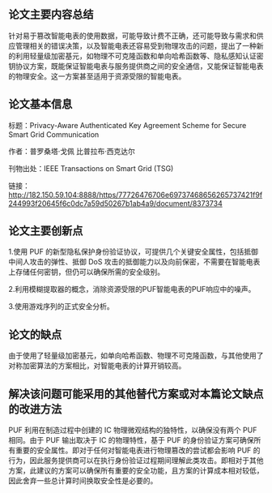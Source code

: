 ## 论文主要内容总结

针对易于篡改智能电表的使用数据，可能导致计费不正确，还可能导致与需求和供应管理相关的错误决策，以及智能电表还容易受到物理攻击的问题，提出了一种新的利用轻量级加密基元，如物理不可克隆函数和单向哈希函数等、隐私感知认证密钥协议方案，既能保证智能电表与服务提供商之间的安全通信，又能保证智能电表的物理安全。这一方案甚至适用于资源受限的智能电表。

## 论文基本信息

标题：Privacy-Aware Authenticated Key Agreement Scheme for Secure Smart Grid Communication

作者：普罗桑塔·戈佩  比普拉布·西克达尔

刊物出处：IEEE Transactions on Smart Grid (TSG)

链接：http://182.150.59.104:8888/https/77726476706e69737468656265737421f9f244993f20645f6c0dc7a59d50267b1ab4a9/document/8373734

## 论文主要创新点

1.使用 PUF 的新型隐私保护身份验证协议，可提供几个关键安全属性，包括抵御中间人攻击的弹性、抵御 DoS 攻击的抵御能力以及向前保密，不需要在智能电表上存储任何密钥，但仍可以确保所需的安全级别。

 

2.利用模糊提取器的概念，消除资源受限的PUF智能电表的PUF响应中的噪声。

 

3.使用游戏序列的正式安全分析。

 

## 论文的缺点

由于使用了轻量级加密基元，如单向哈希函数、物理不可克隆函数，与其他使用了对称加密算法的方案相比，对智能电表的计算开销较高。

## 解决该问题可能采用的其他替代方案或对本篇论文缺点的改进方法

PUF 利用在制造过程中创建的 IC 物理微观结构的独特性，以确保没有两个 PUF 相同。由于 PUF 输出取决于 IC 的物理特性，基于 PUF 的身份验证方案可确保所有重要的安全属性。即对于任何对智能电表进行物理篡改的尝试都会影响 PUF 的行为，因此服务提供商可以在执行身份验证过程期间理解此类攻击。即相对于其他方案，此建议的方案可以确保所有重要的安全功能，且方案的计算成本相对较低，因此舍弃一些总计算时间换取安全性是必要的。

